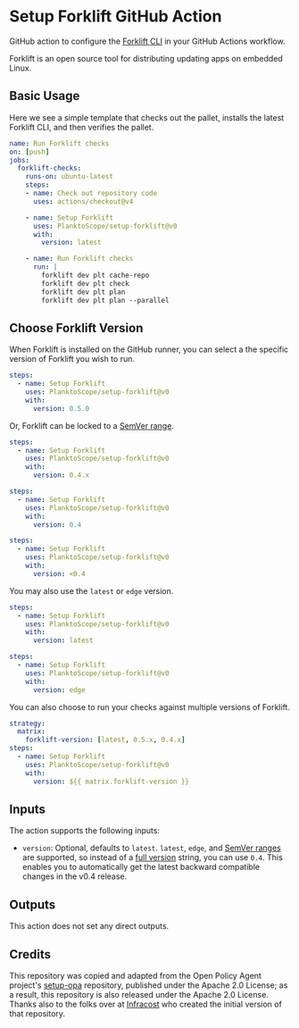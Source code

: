 # Setup Forklift GitHub Action

GitHub action to configure the [Forklift CLI](https://github.com/PlanktoScope/forklift) in your GitHub Actions workflow.

Forklift is an open source tool for distributing updating apps on embedded Linux.

## Basic Usage

Here we see a simple template that checks out the pallet, installs the latest Forklift CLI, and then verifies the pallet.

```yml
name: Run Forklift checks
on: [push]
jobs:
  forklift-checks:
    runs-on: ubuntu-latest
    steps:
    - name: Check out repository code
      uses: actions/checkout@v4

    - name: Setup Forklift
      uses: PlanktoScope/setup-forklift@v0
      with:
        version: latest

    - name: Run Forklift checks
      run: |
        forklift dev plt cache-repo
        forklift dev plt check
        forklift dev plt plan
        forklift dev plt plan --parallel
```

## Choose Forklift Version

When Forklift is installed on the GitHub runner, you can select a the specific version of Forklift you wish to run.

```yml
steps:
  - name: Setup Forklift
    uses: PlanktoScope/setup-forklift@v0
    with:
      version: 0.5.0
```

Or, Forklift can be locked to a [SemVer range](https://www.npmjs.com/package/semver#ranges).

```yml
steps:
  - name: Setup Forklift
    uses: PlanktoScope/setup-forklift@v0
    with:
      version: 0.4.x
```

```yml
steps:
  - name: Setup Forklift
    uses: PlanktoScope/setup-forklift@v0
    with:
      version: 0.4
```

```yml
steps:
  - name: Setup Forklift
    uses: PlanktoScope/setup-forklift@v0
    with:
      version: <0.4
```

You may also use the `latest` or `edge` version.

```yml
steps:
  - name: Setup Forklift
    uses: PlanktoScope/setup-forklift@v0
    with:
      version: latest
```

```yml
steps:
  - name: Setup Forklift
    uses: PlanktoScope/setup-forklift@v0
    with:
      version: edge
```

You can also choose to run your checks against multiple versions of Forklift.

```yml
strategy:
  matrix:
    forklift-version: [latest, 0.5.x, 0.4.x]
steps:
  - name: Setup Forklift
    uses: PlanktoScope/setup-forklift@v0
    with:
      version: ${{ matrix.forklift-version }}
```

## Inputs

The action supports the following inputs:

- `version`: Optional, defaults to `latest`.  `latest`, `edge`, and [SemVer ranges](https://www.npmjs.com/package/semver#ranges) are supported, so instead of a [full version](https://github.com/PlanktoScope/forklift/releases) string, you can use `0.4`. This enables you to automatically get the latest backward compatible changes in the v0.4 release.

## Outputs

This action does not set any direct outputs.

## Credits

This repository was copied and adapted from the Open Policy Agent project's [setup-opa](https://github.com/open-policy-agent/setup-opa) repository, published under the Apache 2.0 License; as a result, this repository is also released under the Apache 2.0 License. Thanks also to the folks over at [Infracost](https://github.com/infracost/infracost) who created the initial version of that repository.
